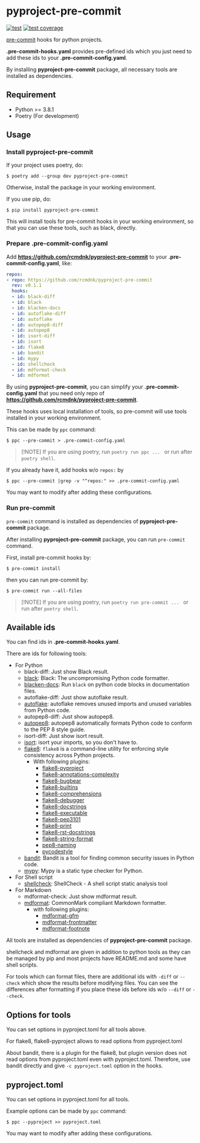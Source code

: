 # pyproject-pre-commit

[![test](https://github.com/rcmdnk/pyproject-pre-commit/actions/workflows/test.yml/badge.svg)](https://github.com/rcmdnk/pyproject-pre-commit/actions/workflows/test.yml)
[![test coverage](https://img.shields.io/badge/coverage-check%20here-blue.svg)](https://github.com/rcmdnk/pyproject-pre-commit/tree/coverage)

[pre-commit](https://pre-commit.com/) hooks for python projects.

**.pre-commit-hooks.yaml** provides pre-defined ids which you just need to add these ids to your **.pre-commit-config.yaml**.

By installing **pyproject-pre-commit** package,
all necessary tools are installed as dependencies.

## Requirement

- Python >= 3.8.1
- Poetry (For development)

## Usage

### Install pyproject-pre-commit

If your project uses poetry, do:

```
$ poetry add --group dev pyproject-pre-commit
```

Otherwise, install the package in your working environment.

If you use pip, do:

```
$ pip install pyproject-pre-commit
```

This will install tools for pre-commit hooks in your working environment,
so that you can use these tools, such as black, directly.

### Prepare .pre-commit-config.yaml

Add **https://github.com/rcmdnk/pyproject-pre-commit** to your **.pre-commit-config.yaml**, like:

```yaml
repos:
- repo: https://github.com/rcmdnk/pyproject-pre-commit
  rev: v0.1.1
  hooks:
  - id: black-diff
  - id: black
  - id: blacken-docs
  - id: autoflake-diff
  - id: autoflake
  - id: autopep8-diff
  - id: autopep8
  - id: isort-diff
  - id: isort
  - id: flake8
  - id: bandit
  - id: mypy
  - id: shellcheck
  - id: mdformat-check
  - id: mdformat
```

By using **pyproject-pre-commit**, you can simplify your **.pre-commit-config.yaml**
that you need only repo of **https://github.com/rcmdnk/pyproject-pre-commit**.

These hooks uses local installation of tools, so pre-commit will use
tools installed in your working environment.

This can be made by `ppc` command:

```
$ ppc --pre-commit > .pre-commit-config.yaml
```

> \[!NOTE\]
> If you are using poetry, run `poetry run ppc ... ` or run after `poetry shell`.

If you already have it, add hooks w/o `repos:` by

```
$ ppc --pre-commit |grep -v "^repos:" >> .pre-commit-config.yaml
```

You may want to modify after adding these configurations.

### Run pre-commit

`pre-commit` command is installed as dependencies of **pyproject-pre-commit** package.

After installing **pyproject-pre-commit** package, you can run `pre-commit` command.

First, install pre-commit hooks by:

```
$ pre-commit install
```

then you can run pre-commit by:

```
$ pre-commit run --all-files
```

> \[!NOTE\]
> If you are using poetry, run `poetry run pre-commit ... ` or run after `poetry shell`.

## Available ids

You can find ids in **.pre-commit-hooks.yaml**.

There are ids for following tools:

- For Python
  - black-diff: Just show Black result.
  - [black](https://black.readthedocs.io/en/stable): Black: The uncompromising Python code formatter.
  - [blacken-docs](https://github.com/adamchainz/blacken-docs): Run `black` on python code blocks in documentation files.
  - autoflake-diff: Just show autoflake result.
  - [autoflake](https://github.com/PyCQA/autoflake): autoflake removes unused imports and unused variables from Python code.
  - autopep8-diff: Just show autopep8.
  - [autopep8](https://github.com/hhatto/autopep8): autopep8 automatically formats Python code to conform to the PEP 8 style guide.
  - isort-diff: Just show isort result.
  - [isort](https://github.com/PyCQA/isort): isort your imports, so you don't have to.
  - [flake8](https://github.com/PyCQA/flake8): `flake8` is a command-line utility for enforcing style consistency across Python projects.
    - With following plugins:
      - [flake8-pyproject](https://github.com/csachs/pyproject-flake8)
      - [flake8-annotations-complexity](https://github.com/best-doctor/flake8-annotations-complexity)
      - [flake8-bugbear](https://github.com/PyCQA/flake8-bugbear)
      - [flake8-builtins](https://github.com/gforcada/flake8-builtins)
      - [flake8-comprehensions](https://github.com/adamchainz/flake8-comprehensions)
      - [flake8-debugger](https://github.com/jbkahn/flake8-debugger)
      - [flake8-docstrings](https://github.com/pycqa/flake8-docstrings)
      - [flake8-executable](https://github.com/xuhdev/flake8-executable)
      - [flake8-pep3101](https://github.com/gforcada/flake8-pep3101)
      - [flake8-print](https://github.com/jbkahn/flake8-print)
      - [flake8-rst-docstrings](https://github.com/peterjc/flake8-rst-docstrings)
      - [flake8-string-format](https://github.com/xZise/flake8-string-format)
      - [pep8-naming](https://github.com/PyCQA/pep8-naming)
      - [pycodestyle](https://pycodestyle.pycqa.org/en/latest/)
  - [bandit](https://github.com/PyCQA/bandit): Bandit is a tool for finding common security issues in Python code.
  - [mypy](https://www.mypy-lang.org/): Mypy is a static type checker for Python.
- For Shell script
  - [shellcheck](https://www.shellcheck.net/): ShellCheck - A shell script static analysis tool
- For Markdown
  - mdformat-check: Just show mdformat result.
  - [mdformat](https://mdformat.readthedocs.io/en/stable/): CommonMark compliant Markdown formatter.
    - with following plugins:
      - [mdformat-gfm](https://github.com/hukkin/mdformat-gfm)
      - [mdformat-frontmatter](https://github.com/butler54/mdformat-frontmatter)
      - [mdformat-footnote](https://github.com/executablebooks/mdformat-footnote)

All tools are installed as dependencies of **pyproject-pre-commit** package.

shellcheck and mdformat are given in addition to python tools
as they can be managed by pip and most projects have README.md
and some have shell scripts.

For tools which can format files, there are additional ids with `-diff` or `--check`
which show the results before modifying files.
You can see the differences after formatting if you place these ids before ids w/o `--diff` or `--check`.

## Options for tools

You can set options in pyproject.toml for all tools above.

For flake8, flake8-pyproject allows to read options from pyproject.toml

About bandit, there is a plugin for the flake8, but plugin version does not read options from pyproject.toml even with pyproject.toml. Therefore, use bandit directly and give `-c pyproject.toml` option in the hooks.

## pyproject.toml

You can set options in pyproject.toml for all tools.

Example options can be made by `ppc` command:

```
$ ppc --pyproject >> pyproject.toml
```

You may want to modify after adding these configurations.
